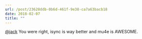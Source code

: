 ```yaml
---
url: /post/23628ddb-0b6d-461f-9e38-ca7a63bacb18
date: 2018-02-07
title: ""
---
```


[@jack][1] You were right, isync is way better and mu4e is AWESOME.



 [1]: https://micro.blog/jack